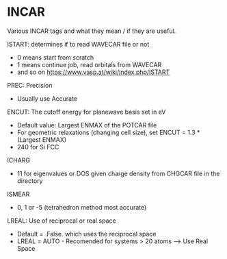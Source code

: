 # INCAR
Various INCAR tags and what they mean / if they are useful.

ISTART: determines if to read WAVECAR file or not 
- 0 means start from scratch 
- 1 means continue job, read orbitals from WAVECAR
- and so on https://www.vasp.at/wiki/index.php/ISTART

PREC: Precision
- Usually use Accurate

ENCUT: The cutoff energy for planewave basis set in eV
- Default value: Largest ENMAX of the POTCAR file 
- For geometric relaxations (changing cell size), set ENCUT = 1.3 * (Largest ENMAX)
- 240 for Si FCC

ICHARG
- 11 for eigenvalues or DOS given charge density from CHGCAR file in the directory

ISMEAR 
- 0, 1 or -5 (tetrahedron method most accurate)

LREAL: Use of reciprocal or real space 
- Default = .False. which uses the reciprocal space 
- LREAL = AUTO - Recomended for systems > 20 atoms --> Use Real Space 
